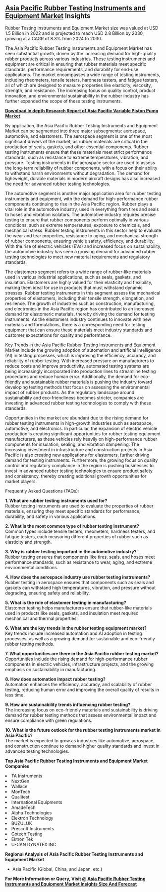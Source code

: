 <h2><a href="https://www.verifiedmarketreports.com/download-sample/?rid=316980&amp;utm_source=Github-Feb&amp;utm_medium=219" target="_blank">Asia Pacific Rubber Testing Instruments and Equipment Market</a> Insights</h2><p>Rubber Testing Instruments and Equipment Market size was valued at USD 1.5 Billion in 2022 and is projected to reach USD 2.8 Billion by 2030, growing at a CAGR of 8.3% from 2024 to 2030.</p><p><p>The Asia Pacific Rubber Testing Instruments and Equipment Market has seen substantial growth, driven by the increasing demand for high-quality rubber products across various industries. These testing instruments and equipment are critical in ensuring that rubber materials meet specific standards, performance requirements, and durability for end-use applications. The market encompasses a wide range of testing instruments, including rheometers, tensile testers, hardness testers, and fatigue testers, all of which are designed to measure properties like elasticity, viscosity, strength, and resistance. The increasing focus on quality control, product innovation, and environmental sustainability in the rubber industry has further expanded the scope of these testing instruments. <a href="#"><p><strong>Download In depth Research Report of <a href="https://www.verifiedmarketreports.com/download-sample/?rid=236118&amp;utm_source=Pulse-Dec&amp;utm_medium=219" target="_blank">Asia Pacific Variable Piston Pump Market</a></strong></p></a></p> <p>By application, the Asia Pacific Rubber Testing Instruments and Equipment Market can be segmented into three major subsegments: aerospace, automotive, and elastomers. The aerospace segment is one of the most significant drivers of the market, as rubber materials are critical in the production of seals, gaskets, and other essential components. Rubber testing instruments ensure that these materials meet strict performance standards, such as resistance to extreme temperatures, vibration, and pressure. Testing instruments in the aerospace sector are used to assess the long-term reliability of rubber components, with a focus on their ability to withstand harsh environments without degradation. The demand for lightweight, durable materials in modern aircraft designs has also increased the need for advanced rubber testing technologies. <p>The automotive segment is another major application area for rubber testing instruments and equipment, with the demand for high-performance rubber components continuing to rise in the Asia Pacific region. Rubber plays a vital role in the automotive industry, used in everything from tires and seals to hoses and vibration isolators. The automotive industry requires precise testing to ensure that rubber components perform optimally in various conditions, such as extreme temperatures, exposure to chemicals, and mechanical stress. Rubber testing instruments in this sector help to evaluate the wear and tear properties, resistance to aging, and mechanical strength of rubber components, ensuring vehicle safety, efficiency, and durability. With the rise of electric vehicles (EVs) and increased focus on sustainability, the automotive industry has seen a growing demand for advanced rubber testing technologies to meet new material requirements and regulatory standards. <p>The elastomers segment refers to a wide range of rubber-like materials used in various industrial applications, such as seals, gaskets, and insulation. Elastomers are highly valued for their elasticity and flexibility, making them ideal for use in products that must withstand dynamic stresses. Rubber testing instruments in this segment assess the mechanical properties of elastomers, including their tensile strength, elongation, and resilience. The growth of industries such as construction, manufacturing, and electronics in the Asia Pacific region has contributed to an increased demand for elastomeric materials, thereby driving the demand for testing instruments. As the elastomers industry continues to innovate with new materials and formulations, there is a corresponding need for testing equipment that can ensure these materials meet industry standards and customer expectations for quality and performance. <p>Key Trends in the Asia Pacific Rubber Testing Instruments and Equipment Market include the growing adoption of automation and artificial intelligence (AI) in testing processes, which is improving the efficiency, accuracy, and reliability of rubber testing. With increased pressure on manufacturers to reduce costs and improve productivity, automated testing systems are being increasingly incorporated into production lines to streamline testing procedures and reduce human error. Additionally, the demand for eco-friendly and sustainable rubber materials is pushing the industry toward developing testing methods that focus on assessing the environmental impact of rubber products. As the regulatory landscape around sustainability and eco-friendliness becomes stricter, companies are investing in advanced rubber testing technologies to comply with these standards. <p>Opportunities in the market are abundant due to the rising demand for rubber testing instruments in high-growth industries such as aerospace, automotive, and electronics. In particular, the expansion of electric vehicle production is creating significant opportunities for rubber testing equipment manufacturers, as these vehicles rely heavily on high-performance rubber components for insulation, sealing, and vibration dampening. The increasing investment in infrastructure and construction projects in Asia Pacific is also creating new applications for elastomers, further driving demand for testing instruments. Furthermore, the growing focus on quality control and regulatory compliance in the region is pushing businesses to invest in advanced rubber testing technologies to ensure product safety and consistency, thereby creating additional growth opportunities for market players. <p>Frequently Asked Questions (FAQs): <p><strong>1. What are rubber testing instruments used for?</strong><br> Rubber testing instruments are used to evaluate the properties of rubber materials, ensuring they meet specific standards for performance, durability, and safety in various applications.</p> <p><strong>2. What is the most common type of rubber testing instrument?</strong><br> Common types include tensile testers, rheometers, hardness testers, and fatigue testers, each measuring different properties of rubber such as elasticity and strength.</p> <p><strong>3. Why is rubber testing important in the automotive industry?</strong><br> Rubber testing ensures that components like tires, seals, and hoses meet performance standards, such as resistance to wear, aging, and extreme environmental conditions.</p> <p><strong>4. How does the aerospace industry use rubber testing instruments?</strong><br> Rubber testing in aerospace ensures that components such as seals and gaskets can withstand high temperatures, vibration, and pressure without degrading, ensuring safety and reliability.</p> <p><strong>5. What is the role of elastomer testing in manufacturing?</strong><br> Elastomer testing helps manufacturers ensure that rubber-like materials used in products like seals, gaskets, and insulation meet required mechanical and thermal properties.</p> <p><strong>6. What are the key trends in the rubber testing equipment market?</strong><br> Key trends include increased automation and AI adoption in testing processes, as well as a growing demand for sustainable and eco-friendly rubber testing methods.</p> <p><strong>7. What opportunities are there in the Asia Pacific rubber testing market?</strong><br> Opportunities include the rising demand for high-performance rubber components in electric vehicles, infrastructure projects, and the growing emphasis on sustainability in manufacturing.</p> <p><strong>8. How does automation impact rubber testing?</strong><br> Automation enhances the efficiency, accuracy, and scalability of rubber testing, reducing human error and improving the overall quality of results in less time.</p> <p><strong>9. How are sustainability trends influencing rubber testing?</strong><br> The increasing focus on eco-friendly materials and sustainability is driving demand for rubber testing methods that assess environmental impact and ensure compliance with green regulations.</p> <p><strong>10. What is the future outlook for the rubber testing instruments market in Asia Pacific?</strong><br> The market is expected to grow as industries like automotive, aerospace, and construction continue to demand higher quality standards and invest in advanced testing technologies.</p> </p><p><strong>Top Asia Pacific Rubber Testing Instruments and Equipment Market Companies</strong></p><div data-test-id=""><p><li>TA Instruments</li><li> NextGen</li><li> Wallace</li><li> MonTech</li><li> Qualitest</li><li> International Equipments</li><li> AmadeTech</li><li> Alpha Technologies</li><li> Elektron Technology</li><li> BUZULUK</li><li> Prescott Instruments</li><li> Gotech Testing</li><li> Ektron Tek</li><li> U-CAN DYNATEX INC</li></p><div><strong>Regional Analysis of&nbsp;Asia Pacific Rubber Testing Instruments and Equipment Market</strong></div><ul><li dir="ltr"><p dir="ltr">Asia Pacific (Global, China, and Japan, etc.)</p></li></ul><p><strong>For More Information or Query, Visit @&nbsp;</strong><strong><a href="https://www.verifiedmarketreports.com/product/rubber-testing-instruments-and-equipment-market/?utm_source=Github-Feb&amp;utm_medium=219" target="_blank">Asia Pacific Rubber Testing Instruments and Equipment Market Insights Size And Forecast</a></strong></p></div><h2>&nbsp;</h2><div data-test-id="">&nbsp;</div>
